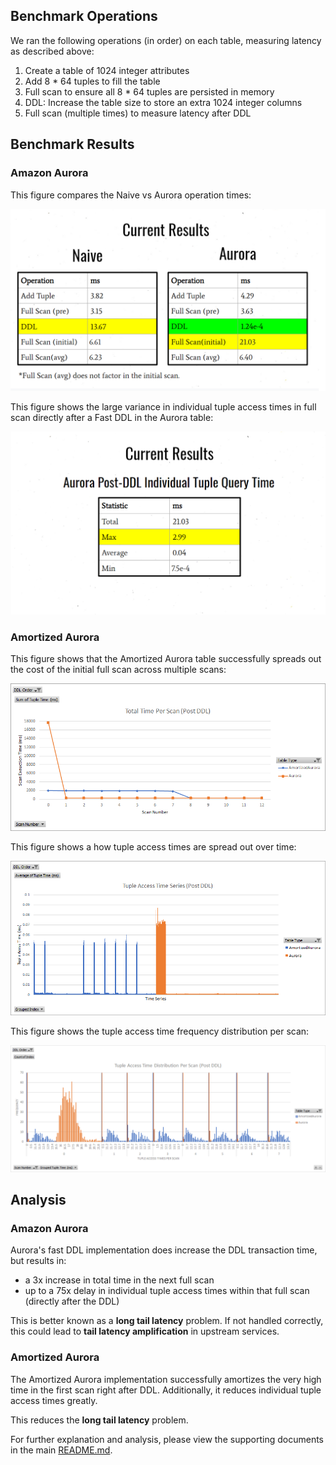## Benchmark Operations

We ran the following operations (in order) on each table, measuring latency as described above:

1. Create a table of 1024 integer attributes
2. Add 8 * 64 tuples to fill the table
3. Full scan to ensure all 8 * 64 tuples are persisted in memory
4. DDL: Increase the table size to store an extra 1024 integer columns
5. Full scan (multiple times) to measure latency after DDL

## Benchmark Results

### Amazon Aurora

This figure compares the Naive vs Aurora operation times:

![Table Operations Comparison](../images/benchmarks-operations-metrics.png "Table Operations Comparison")

This figure shows the large variance in individual tuple access times in full scan directly after a Fast DDL in the Aurora table:

![Aurora Tuple Access Times](../images/benchmarks-subsequent-scan-metrics.png "Aurora Tuple Access Times")

### Amortized Aurora

This figure shows that the Amortized Aurora table successfully spreads out the cost of the initial full scan across multiple scans:

![Amortized Scan Times](../images/benchmarks-total-scan-time.png "Amortized Scan Times")

This figure shows a how tuple access times are spread out over time:

![Amortized Tuple Access Time Series](../images/benchmarks-tuple-access-time-series.png "Amortized Tuple Access Time Series")

This figure shows the tuple access time frequency distribution per scan:

![Amortized Tuple Access Time Frequency Distribution](../images/benchmarks-tuple-access-time-distributions.png "Amortized Tuple Access Time Frequency Distribution")

## Analysis

### Amazon Aurora

Aurora's fast DDL implementation does increase the DDL transaction time, but results in:

- a 3x increase in total time in the next full scan
- up to a 75x delay in individual tuple access times within that full scan (directly after the DDL)

This is better known as a **long tail latency** problem.
If not handled correctly, this could lead to **tail latency amplification** in upstream services.

### Amortized Aurora

The Amortized Aurora implementation successfully amortizes the very high time in the first scan right after DDL.
Additionally, it reduces individual tuple access times greatly.

This reduces the **long tail latency** problem.

For further explanation and analysis, please view the supporting documents in the main [README.md](../README.md).